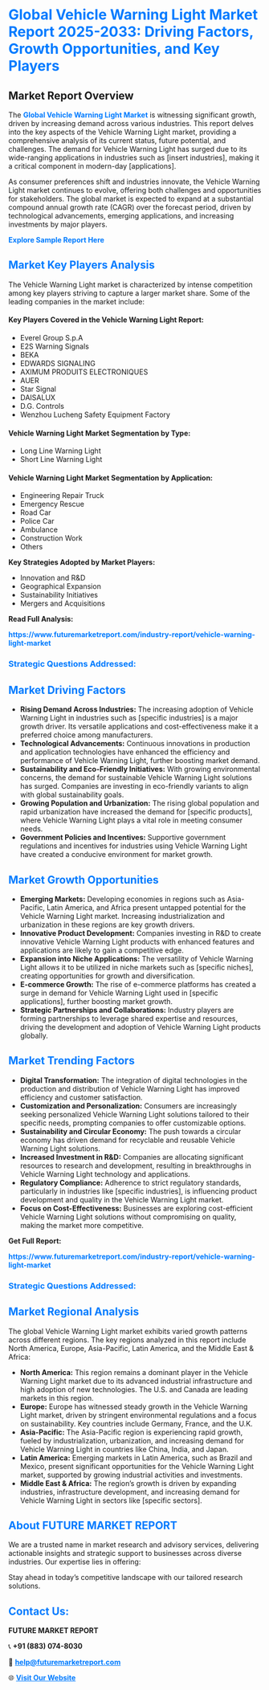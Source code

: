 <h1 style="color: #007BFF;">Global Vehicle Warning Light Market Report 2025-2033: Driving Factors, Growth Opportunities, and Key Players</h1>

<section id="overview">
<h2>Market Report Overview</h2>
<p>The <a href="https://www.futuremarketreport.com/industry-report/vehicle-warning-light-market" style="color: #007BFF; text-decoration: none;"><strong>Global Vehicle Warning Light Market</strong></a> is witnessing significant growth, driven by increasing demand across various industries. This report delves into the key aspects of the Vehicle Warning Light market, providing a comprehensive analysis of its current status, future potential, and challenges. The demand for Vehicle Warning Light has surged due to its wide-ranging applications in industries such as [insert industries], making it a critical component in modern-day [applications].</p>
<p>As consumer preferences shift and industries innovate, the Vehicle Warning Light market continues to evolve, offering both challenges and opportunities for stakeholders. The global market is expected to expand at a substantial compound annual growth rate (CAGR) over the forecast period, driven by technological advancements, emerging applications, and increasing investments by major players.</p>
</section>

<section id="overview">
<p><a href="https://www.futuremarketreport.com/request-sample/reportId=76360" style="color: #007BFF; text-decoration: none;"><strong>Explore Sample Report Here</strong></a></p>
</section>

<section id="key-players">
<h2 style="color: #007BFF;">Market Key Players Analysis</h2>
<p>The Vehicle Warning Light market is characterized by intense competition among key players striving to capture a larger market share. Some of the leading companies in the market include:</p>
<h4>Key Players Covered in the Vehicle Warning Light Report:</h4>
<ul><li>Everel Group S.p.A</li><li>E2S Warning Signals</li><li>BEKA</li><li>EDWARDS SIGNALING</li><li>AXIMUM PRODUITS ELECTRONIQUES</li><li>AUER</li><li>Star Signal</li><li>DAISALUX</li><li>D.G. Controls</li><li>Wenzhou Lucheng Safety Equipment Factory</li></ul>
<h4>Vehicle Warning Light Market Segmentation by Type:</h4>
<ul><li>Long Line Warning Light</li><li>Short Line Warning Light</li></ul>

<h4>Vehicle Warning Light Market Segmentation by Application:</h4>
<ul><li>Engineering Repair Truck</li><li>Emergency Rescue</li><li>Road Car</li><li>Police Car</li><li>Ambulance</li><li>Construction Work</li><li>Others</li></ul>
<p><strong>Key Strategies Adopted by Market Players:</strong></p>
<ul>
<li>Innovation and R&D</li>
<li>Geographical Expansion</li>
<li>Sustainability Initiatives</li>
<li>Mergers and Acquisitions</li>
</ul>
</section>

<section>
<p><strong>Read Full Analysis: </strong></p><a href="https://www.futuremarketreport.com/industry-report/vehicle-warning-light-market" style="color: #007BFF; text-decoration: none;"><strong>https://www.futuremarketreport.com/industry-report/vehicle-warning-light-market</strong></a>
<h3 style="color: #007BFF;">Strategic Questions Addressed:</h3>
</section>

<section id="driving-factors">
<h2 style="color: #007BFF;">Market Driving Factors</h2>
<ul>
<li><strong>Rising Demand Across Industries:</strong> The increasing adoption of Vehicle Warning Light in industries such as [specific industries] is a major growth driver. Its versatile applications and cost-effectiveness make it a preferred choice among manufacturers.</li>
<li><strong>Technological Advancements:</strong> Continuous innovations in production and application technologies have enhanced the efficiency and performance of Vehicle Warning Light, further boosting market demand.</li>
<li><strong>Sustainability and Eco-Friendly Initiatives:</strong> With growing environmental concerns, the demand for sustainable Vehicle Warning Light solutions has surged. Companies are investing in eco-friendly variants to align with global sustainability goals.</li>
<li><strong>Growing Population and Urbanization:</strong> The rising global population and rapid urbanization have increased the demand for [specific products], where Vehicle Warning Light plays a vital role in meeting consumer needs.</li>
<li><strong>Government Policies and Incentives:</strong> Supportive government regulations and incentives for industries using Vehicle Warning Light have created a conducive environment for market growth.</li>
</ul>
</section>

<section id="growth-opportunities">
<h2 style="color: #007BFF;">Market Growth Opportunities</h2>
<ul>
<li><strong>Emerging Markets:</strong> Developing economies in regions such as Asia-Pacific, Latin America, and Africa present untapped potential for the Vehicle Warning Light market. Increasing industrialization and urbanization in these regions are key growth drivers.</li>
<li><strong>Innovative Product Development:</strong> Companies investing in R&D to create innovative Vehicle Warning Light products with enhanced features and applications are likely to gain a competitive edge.</li>
<li><strong>Expansion into Niche Applications:</strong> The versatility of Vehicle Warning Light allows it to be utilized in niche markets such as [specific niches], creating opportunities for growth and diversification.</li>
<li><strong>E-commerce Growth:</strong> The rise of e-commerce platforms has created a surge in demand for Vehicle Warning Light used in [specific applications], further boosting market growth.</li>
<li><strong>Strategic Partnerships and Collaborations:</strong> Industry players are forming partnerships to leverage shared expertise and resources, driving the development and adoption of Vehicle Warning Light products globally.</li>
</ul>
</section>

<section id="trending-factors">
<h2 style="color: #007BFF;">Market Trending Factors</h2>
<ul>
<li><strong>Digital Transformation:</strong> The integration of digital technologies in the production and distribution of Vehicle Warning Light has improved efficiency and customer satisfaction.</li>
<li><strong>Customization and Personalization:</strong> Consumers are increasingly seeking personalized Vehicle Warning Light solutions tailored to their specific needs, prompting companies to offer customizable options.</li>
<li><strong>Sustainability and Circular Economy:</strong> The push towards a circular economy has driven demand for recyclable and reusable Vehicle Warning Light solutions.</li>
<li><strong>Increased Investment in R&D:</strong> Companies are allocating significant resources to research and development, resulting in breakthroughs in Vehicle Warning Light technology and applications.</li>
<li><strong>Regulatory Compliance:</strong> Adherence to strict regulatory standards, particularly in industries like [specific industries], is influencing product development and quality in the Vehicle Warning Light market.</li>
<li><strong>Focus on Cost-Effectiveness:</strong> Businesses are exploring cost-efficient Vehicle Warning Light solutions without compromising on quality, making the market more competitive.</li>
</ul>
</section>

<section>
<p><strong>Get Full Report: </strong></p><a href="https://www.futuremarketreport.com/industry-report/vehicle-warning-light-market" style="color: #007BFF; text-decoration: none;"><strong>https://www.futuremarketreport.com/industry-report/vehicle-warning-light-market</strong></a>
<h3 style="color: #007BFF;">Strategic Questions Addressed:</h3>
</section>


<section id="regional-analysis">
<h2 style="color: #007BFF;">Market Regional Analysis</h2>
<p>The global Vehicle Warning Light market exhibits varied growth patterns across different regions. The key regions analyzed in this report include North America, Europe, Asia-Pacific, Latin America, and the Middle East & Africa:</p>
<ul>
<li><strong>North America:</strong> This region remains a dominant player in the Vehicle Warning Light market due to its advanced industrial infrastructure and high adoption of new technologies. The U.S. and Canada are leading markets in this region.</li>
<li><strong>Europe:</strong> Europe has witnessed steady growth in the Vehicle Warning Light market, driven by stringent environmental regulations and a focus on sustainability. Key countries include Germany, France, and the U.K.</li>
<li><strong>Asia-Pacific:</strong> The Asia-Pacific region is experiencing rapid growth, fueled by industrialization, urbanization, and increasing demand for Vehicle Warning Light in countries like China, India, and Japan.</li>
<li><strong>Latin America:</strong> Emerging markets in Latin America, such as Brazil and Mexico, present significant opportunities for the Vehicle Warning Light market, supported by growing industrial activities and investments.</li>
<li><strong>Middle East & Africa:</strong> The region’s growth is driven by expanding industries, infrastructure development, and increasing demand for Vehicle Warning Light in sectors like [specific sectors].</li>
</ul>
</section>

<footer>
<h2 style="color: #007BFF;">About FUTURE MARKET REPORT</h2>
<p>We are a trusted name in market research and advisory services, delivering actionable insights and strategic support to businesses across diverse industries. Our expertise lies in offering:</p>

<p>Stay ahead in today’s competitive landscape with our tailored research solutions.</p>

<h2 style="color: #007BFF;">Contact Us:</h2>
<p><strong>FUTURE MARKET REPORT</strong></p>
<p>📞 <strong>+91 (883) 074-8030</strong></p>
<p>📧 <strong><a href="mailto:help@futuremarketreport.com" style="color: #007BFF;">help@futuremarketreport.com</a></strong></p>
<p>🌐 <strong><a href="https://www.futuremarketreport.com/" style="color: #007BFF;">Visit Our Website</a></strong></p>
</footer>